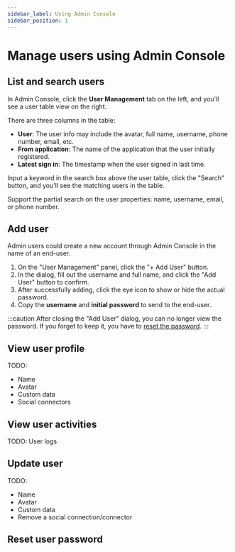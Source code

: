 ```yaml
---
sidebar_label: Using Admin Console
sidebar_position: 1
---
```


# Manage users using Admin Console

## List and search users

In Admin Console, click the **User Management** tab on the left, and you'll see a user table view on the right.

There are three columns in the table:

- **User**: The user info may include the avatar, full name, username, phone number, email, etc.
- **From application**: The name of the application that the user initially registered.
- **Latest sign in**: The timestamp when the user signed in last time.

Input a keyword in the search box above the user table, click the "Search" button, and you'll see the matching users in the table.

Support the partial search on the user properties: name, username, email, or phone number.

## Add user

Admin users could create a new account through Admin Console in the name of an end-user.

1. On the "User Management" panel, click the "+ Add User" button.
2. In the dialog, fill out the username and full name, and click the "Add User" button to confirm.
3. After successfully adding, click the eye icon to show or hide the actual password.
4. Copy the **username** and **initial password** to send to the end-user.

:::caution
After closing the "Add User" dialog, you can no longer view the password.
If you forget to keep it, you have to [reset the password](#reset-user-password).
:::

## View user profile

TODO:

- Name
- Avatar
- Custom data
- Social connectors

## View user activities

TODO: User logs

## Update user

TODO:

- Name
- Avatar
- Custom data
- Remove a social connection/connector

## Reset user password
